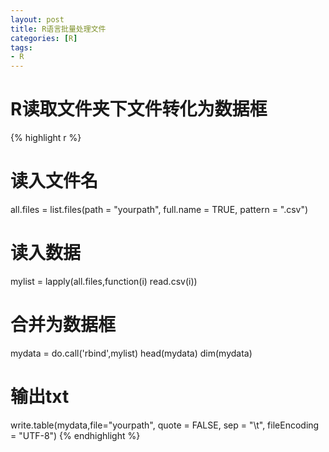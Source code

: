 ```yaml
---
layout: post
title: R语言批量处理文件
categories: [R]
tags:
- R
---
```


# R读取文件夹下文件转化为数据框

{% highlight r %}
# 读入文件名
all.files = list.files(path = "yourpath",
                       full.name = TRUE,
                       pattern = ".csv")
# 读入数据
mylist = lapply(all.files,function(i) read.csv(i))
# 合并为数据框
mydata = do.call('rbind',mylist)
head(mydata)
dim(mydata)
# 输出txt
write.table(mydata,file="yourpath",
            quote = FALSE,
            sep = "\t",
            fileEncoding = "UTF-8")
{% endhighlight %}
